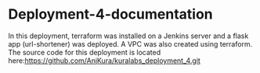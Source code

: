 # Deployment-4-documentation
In this deployment, terraform was installed on a Jenkins server and a flask app (url-shortener) was deployed. A VPC was also created using terraform.
The source code for this deployment is located here:https://github.com/AnjKura/kuralabs_deployment_4.git   
